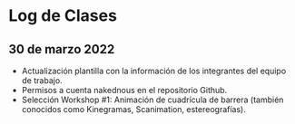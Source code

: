 # Log de Clases

## 30 de marzo 2022
- Actualización plantilla con la información de los integrantes del equipo de trabajo.
- Permisos a cuenta nakednous en el repositorio Github.
- Selección Workshop #1: Animación de cuadrícula de barrera (también conocidos como Kinegramas, Scanimation, estereografías).